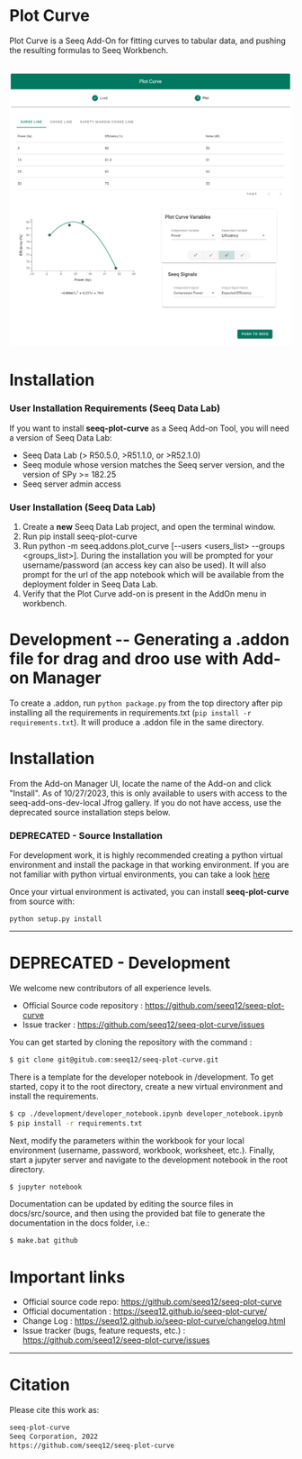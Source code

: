 # Plot Curve 

Plot Curve is a Seeq Add-On for fitting curves to tabular data, and pushing the resulting formulas to Seeq Workbench.

![drawing](https://github.com/seeq12/seeq-plot-curve/blob/main/docs/_static/step_3.png?raw=true)
----
# Installation

### User Installation Requirements (Seeq Data Lab)
If you want to install **seeq-plot-curve** as a Seeq Add-on Tool, you will need a version of Seeq Data Lab:

- Seeq Data Lab (> R50.5.0, >R51.1.0, or >R52.1.0)
- Seeq module whose version matches the Seeq server version, and the version of SPy >= 182.25
- Seeq server admin access

### User Installation (Seeq Data Lab)
1. Create a **new** Seeq Data Lab project, and open the terminal window.
2. Run pip install seeq-plot-curve
3. Run python -m seeq.addons.plot_curve [--users <users_list> --groups <groups_list>].  During the installation you will
   be prompted for your username/password (an access key can also be used).  It will also prompt for the url of the
   app notebook which will be available from the deployment folder in Seeq Data Lab.
4. Verify that the Plot Curve add-on is present in the AddOn menu in workbench.

# Development -- Generating a .addon file for drag and droo use with Add-on Manager 
To create a .addon, run `python package.py` from the top directory after pip installing all the requirements in requirements.txt (`pip install -r requirements.txt`). It will produce a .addon file in the same directory.

# Installation 
From the Add-on Manager UI, locate the name of the Add-on and click "Install". As of 10/27/2023, this is only available to users with access to the seeq-add-ons-dev-local Jfrog gallery. If you do not have access, use the deprecated source installation steps below.

### DEPRECATED - Source Installation

For development work, it is highly recommended creating a python virtual environment and install the package in that
working environment. If you are not familiar with python virtual environments, you can take a
look [here](https://docs.python.org/3.8/tutorial/venv.html)

Once your virtual environment is activated, you can install **seeq-plot-curve** from source with:

```shell
python setup.py install
```

----

# DEPRECATED - Development

We welcome new contributors of all experience levels.

- Official Source code repository : https://github.com/seeq12/seeq-plot-curve
- Issue tracker : https://github.com/seeq12/seeq-plot-curve/issues

You can get started by cloning the repository with the command : 
```sh
$ git clone git@gitub.com:seeq12/seeq-plot-curve.git
```

There is a template for the developer notebook in /development.  To get started, copy it to the root directory, create a new
virtual environment and install the requirements.

```sh
$ cp ./development/developer_notebook.ipynb developer_notebook.ipynb
$ pip install -r requirements.txt 
```

Next, modify the parameters within the workbook for your local environment (username, password, workbook, worksheet, etc.).
Finally, start a jupyter server and navigate to the development notebook in the root directory.

```sh
$ jupyter notebook
```

Documentation can be updated by editing the source files in docs/src/source, and then using the provided bat file to
generate the documentation in the docs folder, i.e.:

```sh
$ make.bat github
```

# Important links

* Official source code repo: https://github.com/seeq12/seeq-plot-curve
* Official documentation : https://seeq12.github.io/seeq-plot-curve/
* Change Log : https://seeq12.github.io/seeq-plot-curve/changelog.html
* Issue tracker (bugs, feature requests, etc.) : https://github.com/seeq12/seeq-plot-curve/issues

----

# Citation

Please cite this work as:

```shell
seeq-plot-curve
Seeq Corporation, 2022
https://github.com/seeq12/seeq-plot-curve
```

